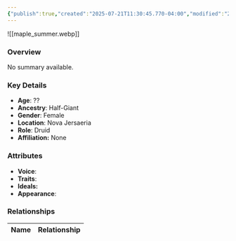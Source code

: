```yaml
---
{"publish":true,"created":"2025-07-21T11:30:45.770-04:00","modified":"2025-07-25T11:39:48.233-04:00","published":"2025-07-25T11:39:48.233-04:00","cssclasses":"","Age":"??","Ancestry":"Half-Giant","Gender":"Female","Location":["Nova Jersaeria"],"Role":["Druid"],"Affiliation":["None"],"Appearances":["[[-The High Rollers Campaign-]]"]}
---
```



![[maple_summer.webp]]

### Overview
No summary available.

### Key Details
- **Age**: ??
- **Ancestry**: Half-Giant
- **Gender**: Female
- **Location**: Nova Jersaeria
- **Role**: Druid
- **Affiliation:** None

### Attributes
- **Voice**: 
- **Traits**: 
- **Ideals:** 
- **Appearance**:

### Relationships

| Name  | Relationship |
| ----- | ------------ |
